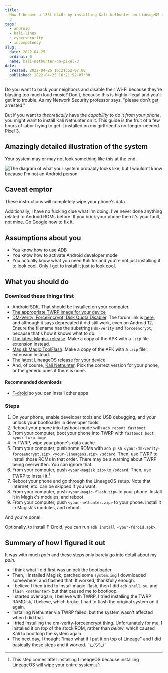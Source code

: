 ```yaml
---
title:
  How I became a l33t h4x0r by installing Kali Nethunter on LineageOS on a Pixel
  3
tags:
  - android
  - kali-linux
  - cybersecurity
  - incompetency
slug:
  date: 2022-04-25
  ordinal: 0
  name: kali-nethunter-on-pixel-3
date:
  created: 2022-04-25 16:21:52-07:00
  published: 2022-04-25 16:21:52-07:00
---
```


Do you want to hack your neighbors and disable their Wi-Fi because they're
blasting too much loud music? Don't, because this is highly illegal and you'll
get into trouble. As my Network Security professor says, "please don't get
arrested."

But if you want to _theoretically_ have the _capability_ to do it _from your
phone_, you might want to install Kali Nethunter on it. This guide is the fruit
of a few hours of labor trying to get it installed on my girlfriend's
no-longer-needed Pixel 3.

## Amazingly detailed illustration of the system

Your system may or may not look something like this at the end.

![The diagram of what your system probably looks like, but I wouldn't know because I'm not an Android person](./nethunter-diagram.svg)

## Caveat emptor

These instructions will completely wipe your phone's data.

Additionally, I have no fucking clue what I'm doing. I've never done anything
related to Android ROMs before. If you brick your phone then it's your fault,
not mine. Go Google how to fix it.

## Assumptions about you

- You know how to use ADB
- You know how to activate Android developer mode
- You actually know what you need Kali for and you're not just installing it to
  look cool. Only I get to install it just to look cool.

## What you should do

### Download these things first

- Android SDK. That should be installed on your computer.
- [The appropriate TWRP image for your device](https://twrp.me/Devices/)
- [DM-Verity, ForceEncrypt, Disk Quota Disabler](https://zackptg5.com/android.php#disverfe).
  The forum link is
  [here](https://forum.xda-developers.com/t/deprecated-universal-dm-verity-forceencrypt-disk-quota-disabler-11-2-2020.3817389/),
  and although it says deprecated it did still work, even on Android 12. Ensure
  the filename has the substrings `dm-verity` and `forceencrypt`, because that's
  how it knows what to do.
- [The latest Magisk release](https://github.com/topjohnwu/Magisk/releases).
  Make a copy of the APK with a `.zip` file extension instead.
- [Magisk Magic ToolFlash](https://github.com/Magisk-Modules-Alt-Repo/magic-flash/releases).
  Make a copy of the APK with a `.zip` file extension instead.
- [The latest LineageOS release for your device](https://download.lineageos.org/)
- And, of course, [Kali Nethunter](https://www.kali.org/get-kali/#kali-mobile).
  Pick the correct version for your phone, or the generic ones if there is none.

#### Recommended downloads

- [F-droid](https://f-droid.org/) so you can install other apps

### Steps

1. On your phone, enable developer tools and USB debugging, and your unlock your
   bootloader in developer tools.
2. Reboot your phone into fastboot mode with `adb reboot fastboot`
3. From your computer, boot your phone into TWRP with
   `fastboot boot <your-twrp.img>`
4. In TWRP, wipe your phone's data cache.
5. From your computer, push some ROMs with
   `adb push <your-dm-verity-forceencrypt.zip> <your-lineageos.zip> /sdcard`.
   Then, use TWRP to install those ROMs in that order. There may be a warning
   about TWRP being overwritten. You can ignore that.
6. From your computer, push `<your-magisk.zip>` to `/sdcard`. Then, use TWRP to
   install it.[^1]
7. Reboot your phone and go through the LineageOS setup. Note that internet,
   etc. can be skipped if you want.
8. From your computer, push `<your-magic-flash.zip>` to your phone. Install it
   in Magisk's modules, and reboot.
9. From your computer, push `<your-nethunter.zip>` to your phone. Install it in
   Magisk's modules, and reboot.

[^1]:
    This step comes after installing LineageOS because installing LineageOS will
    wipe your entire system.

And you're done!

Optionally, to install F-Droid, you can run `adb install <your-fdroid.apk>`.

## Summary of how I figured it out

It was with much _pain_ and these steps only barely go into detail about my
_pain_.

- I think what I did first was unlock the bootloader.
- Then, I installed Magisk, patched some `system.img` I downloaded somewhere,
  and flashed that. It worked, thankfully enough.
- I believe I then tried to install magic-flash, then I did `adb shell`, `su`,
  and `flash <nethunter>` but that caused me to bootloop.
- I started over again, I believe with TWRP. I tried installing the TWRP
  RAMDisk, I believe, which broke. I had to flash the original system on it
  again.
- Installing Nethunter via TWRP failed, but the system wasn't affected when I
  did that.
- I tried installing the dm-verity-forceencrypt thing. Unfortunately for me, I
  installed it on _top_ of the stock ROM, rather than _below_, which caused Kali
  to bootloop the system again.
- The next day, I thought "lmao what if I put it on top of Lineage" and I did
  basically these steps and it worked. ¯\\\_(ツ)\_/¯
